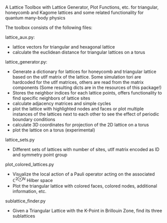 A Lattice Toolbox
with Lattice Generator, Plot Functions, etc. for triangular, honeycomb and Kagome lattices and some related functionality for quantum many-body physics

The toolbox consists of the following files:


lattice_aux.py:
  - lattice vectors for triangular and hexagonal lattice
  - calculate the euclidean distance for triangular lattices on a torus
  
  lattice_generator.py:
  - Generate a dictionary for lattices for honeycomb and triangular lattice based on the utlf matrix of the lattice. Some simulation tori are hardcoded for the utlf matrices, others are read from the matrix components (Some resulting dicts are in the resources of this package!)
  - Stores the neighbor indices for each lattice points, offers functionality to find specific neighbors of lattice sites
  - calculate adjacency matrices and simple cycles
  - plot the lattice with highlighted nodes and faces or plot multiple instances of the lattices next to each other to see the effect of periodic boundary conditions
  - calculate 3D coordinates for projection of the 2D lattice on a torus
  - plot the lattice on a torus (experimental)

lattice_sets.py
- Different sets of lattices with number of sites, utlf matrix encoded as ID and symmetry point group


plot_colored_lattices.py
- Visualize the local action of a Pauli operator acting on the associated ${\mathbb{C}^2}^{\otimes N}$ Hilber space
- Plot the triangular lattice with colored faces, colored nodes, additional information, etc.

sublattice_finder.py
- Given a Triangular Lattice with the K-Point in Brillouin Zone, find its three sublattices
